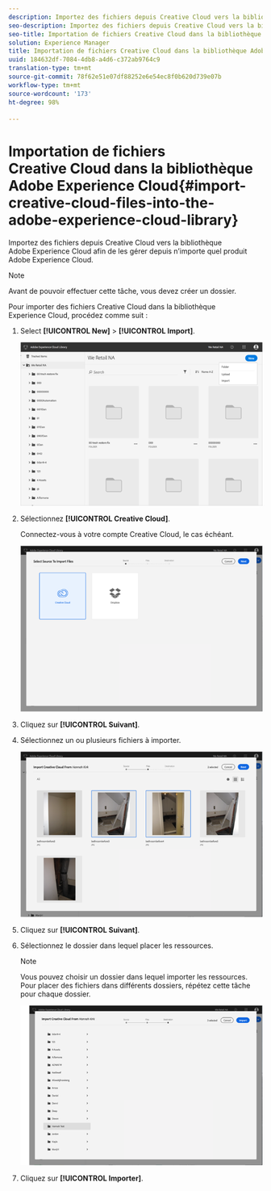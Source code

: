 ```yaml
---
description: Importez des fichiers depuis Creative Cloud vers la bibliothèque Adobe Experience Cloud afin de les gérer depuis n’importe quel produit Adobe Experience Cloud.
seo-description: Importez des fichiers depuis Creative Cloud vers la bibliothèque Adobe Experience Cloud afin de les gérer depuis n’importe quel produit Adobe Experience Cloud.
seo-title: Importation de fichiers Creative Cloud dans la bibliothèque Adobe Experience Cloud
solution: Experience Manager
title: Importation de fichiers Creative Cloud dans la bibliothèque Adobe Experience Cloud
uuid: 184632df-7084-4db8-a4d6-c372ab9764c9
translation-type: tm+mt
source-git-commit: 78f62e51e07df88252e6e54ec8f0b620d739e07b
workflow-type: tm+mt
source-wordcount: '173'
ht-degree: 98%

---
```



# Importation de fichiers Creative Cloud dans la bibliothèque Adobe Experience Cloud{#import-creative-cloud-files-into-the-adobe-experience-cloud-library}

Importez des fichiers depuis Creative Cloud vers la bibliothèque Adobe Experience Cloud afin de les gérer depuis n’importe quel produit Adobe Experience Cloud.

>[!NOTE]
>
>Avant de pouvoir effectuer cette tâche, vous devez créer un dossier.

Pour importer des fichiers Creative Cloud dans la bibliothèque Experience Cloud, procédez comme suit :

1. Select **[!UICONTROL New]** > **[!UICONTROL Import]**.

   ![](assets/library_new_folder_upload.png)

1. Sélectionnez **[!UICONTROL Creative Cloud]**.

   Connectez-vous à votre compte Creative Cloud, le cas échéant.

   ![](assets/library_import_cc.png)

1. Cliquez sur **[!UICONTROL Suivant]**.
1. Sélectionnez un ou plusieurs fichiers à importer.

   ![](assets/library_import_cc_assets_selected.png)

1. Cliquez sur **[!UICONTROL Suivant]**.
1. Sélectionnez le dossier dans lequel placer les ressources.

   >[!NOTE]
   >
   >Vous pouvez choisir un dossier dans lequel importer les ressources. Pour placer des fichiers dans différents dossiers, répétez cette tâche pour chaque dossier.

   ![](assets/library_import_cc_folder_select.png)

1. Cliquez sur **[!UICONTROL Importer]**.


